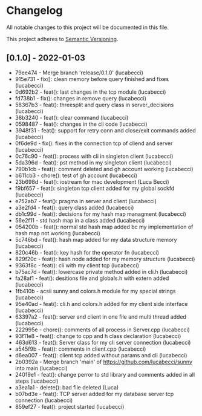 # Changelog

All notable changes to this project will be documented in this file.

This project adheres to [Semantic Versioning](https://semver.org/spec/v2.0.0.html).

## [0.1.0] - 2022-01-03
- 79ee474 - Merge branch 'release/0.1.0' (lucabecci)
- 915e731 - fix(): clean memory before query finished and fixes (lucabecci)
- 0d692b2 - feat(): last changes in the tcp module (lucabecci)
- fd738b1 - fix(): changes in remove query (lucabecci)
- 58367b3 - feat(): threesplit and query class in server_decisions (lucabecci)
- 38b3240 - feat(): clear command (lucabecci)
- 0598487 - feat(): changes in the cli code (lucabecci)
- 3948f31 - feat(): support for retry conn and close/exit commands added (lucabecci)
- 0f6de9d - fix(): fixes in the connection tcp of cliend and server (lucabecci)
- 0c76c90 - feat(): process with cli in singleton client (lucabecci)
- 5da396d - feat(): pst method in my singleton client (lucabecci)
- 790b1cb - feat(): comment deleted and gh account working (lucabecci)
- b611cb3 - chore(): test of gh account (lucabecci)
- 23b698d - feat(): iostream for mac development (Luca Becci)
- f9bf657 - feat(): singleton tcp client added for my global sockfd (lucabecci)
- e752ab7 - feat(): pragma in server and client (lucabecci)
- a3e2fd4 - feat(): query class added (lucabecci)
- db1c99d - feat(): decisions for my hash map managment (lucabecci)
- 56e2f11 - std hash map in a class added (lucabecci)
- 054200b - feat(): normal std hash map added bc my implementation of hash map not working (lucabecci)
- 5c746bd - feat(): hash map added for my data structure memory (lucabecci)
- 820c46b - feat(): key hash for the operator fn (lucabecci)
- 829f20c - feat(): hash node added for my memory structure (lucabecci)
- 9363f8c - feat(): cli with my client tcp (lucabecci)
- b75ac7d - feat(): lowercase private method added in cli.h (lucabecci)
- fa28af1 - feat(): desitions file and globals.h with extern added (lucabecci)
- 1fb410b - acsii sunny and colors.h module for my special strings (lucabecci)
- 95e40ad - feat(): cli.h and colors.h added for my client side interface (lucabecci)
- 63397a2 - feat(): server and client in one file and multi thread added (lucabecci)
- 222995e - chore(): comments of all process in Server.cpp (lucabecci)
- 93f11e8 - feat(): change to cpp and h class declaration (lucabecci)
- 463d613 - feat(): Server class for my cli server connection (lucabecci)
- a545f9b - feat(): comments in client.cpp (lucabecci)
- d6ea007 - feat(): client tcp added without params and cli (lucabecci)
- 2b0392a - Merge branch 'main' of https://github.com/lucabecci/sunny into main (lucabecci)
- 24019e1 - feat(): change perror to std library and comments added in all steps (lucabecci)
- a3ea1a1 - delete(): bad file deleted (Luca)
- b07bd3e - feat(): TCP server added for my database server tcp connection (lucabecci)
- 859ef27 - feat(): project started (lucabecci)
